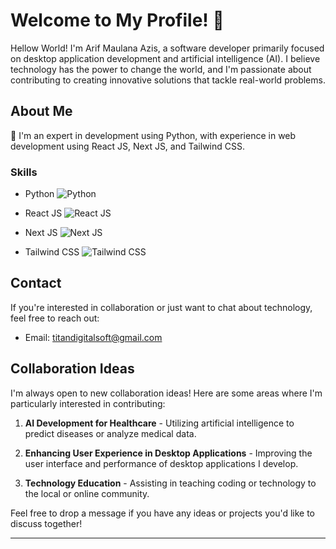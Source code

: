 # Welcome to My Profile! 👋

Hellow World! I'm Arif Maulana Azis, a software developer primarily focused on desktop application development and artificial intelligence (AI). I believe technology has the power to change the world, and I'm passionate about contributing to creating innovative solutions that tackle real-world problems.

## About Me

🚀 I'm an expert in development using Python, with experience in web development using React JS, Next JS, and Tailwind CSS.

### Skills

- Python
  ![Python](https://progress-bar.dev/100/?title=Expert)

- React JS
  ![React JS](https://progress-bar.dev/80/?title=Advanced)

- Next JS
  ![Next JS](https://progress-bar.dev/80/?title=Advanced)

- Tailwind CSS
  ![Tailwind CSS](https://progress-bar.dev/80/?title=Advanced)

## Contact

If you're interested in collaboration or just want to chat about technology, feel free to reach out:

- Email: [titandigitalsoft@gmail.com](mailto:titandigitalsoft@gmail.com)

## Collaboration Ideas

I'm always open to new collaboration ideas! Here are some areas where I'm particularly interested in contributing:

1. **AI Development for Healthcare** - Utilizing artificial intelligence to predict diseases or analyze medical data.

2. **Enhancing User Experience in Desktop Applications** - Improving the user interface and performance of desktop applications I develop.

3. **Technology Education** - Assisting in teaching coding or technology to the local or online community.

Feel free to drop a message if you have any ideas or projects you'd like to discuss together!

---
